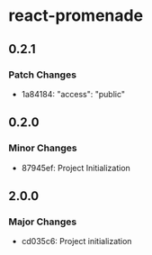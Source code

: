 # react-promenade

## 0.2.1

### Patch Changes

- 1a84184: "access": "public"

## 0.2.0

### Minor Changes

- 87945ef: Project Initialization

## 2.0.0

### Major Changes

- cd035c6: Project initialization
